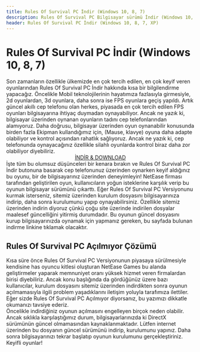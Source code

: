 ```yaml
---
title: Rules Of Survival PC İndir (Windows 10, 8, 7)
description: Rules Of Survival PC Bilgisayar sürümü İndir (Windows 10, 8, 7, XP)
header: Rules Of Survival PC İndir (Windows 10, 8, 7, XP)
---
```

<h1>Rules Of Survival PC İndir (Windows 10, 8, 7)</h1>
Son zamanların özellikle ülkemizde en çok tercih edilen, en çok keyif veren oyunlarından Rules Of Survival PC İndir hakkında kısa bir bilgilendirme yapacağız. Öncelikle Mobil teknolojilerinin hayatımıza fazlasıyla girmesiyle, 2d oyunlardan, 3d oyunlara, daha sonra ise FPS oyunlara geçiş yapıldı. Artık güncel akıllı cep telefonu olan herkes, piyasada en çok tercih edilen FPS oyunları bilgisayarına ihtiyaç duymadan oynayabiliyor. Ancak ne yazık ki, bilgisayar üzerinden oynanan oyunların tadını cep telefonlarından alamıyoruz. Daha doğrusu, bilgisayar üzerinden oyun oynanabilir konusunda birden fazla Ekipman kullandığımız için, (Mause, klavye) oyuna daha adapte olabiliyor ve kontrol açısından rahatlık sağlıyoruz. Ancak ne yazık ki, cep telefonunda oynayacağınız özellikle silahlı oyunlarda kontrol biraz daha zor olabiliyor diyebiliriz. 
<br><center>
<a rel="nofollow" href="https://g61.gdl.netease.com/ros_publish_97_publish_1.147074.149250.exe" target="_blank">İNDİR &amp; DOWNLOAD</a><br></center>
İşte tüm bu olumsuz düşünceleri bir kenara bırakın ve Rules Of Survival PC İndir butonuna basarak cep telefonunuz üzerinden oynarken keyif aldığınız bu oyunu, bir de bilgisayarınız üzerinden deneyimleyin! NetEase firması tarafından geliştirilen oyun, kullanıcıların yoğun isteklerine karşılık verip bu oyunun bilgisayar sürümünü çıkarttı. Eğer Rules Of Survival PC Versiyonunu kurmak isterseniz, sitemiz üzerinden kurulum dosyasını bilgisayarınıza indirip, daha sonra kurulumunu yapıp oynayabilirsiniz. Özellikle sitemiz üzerinden indirin diyoruz çünkü çoğu site üzerinde indirilen dosyalar maalesef güncelliğini yitirmiş durumdadır. Bu oyunun güncel dosyasını kurup bilgisayarınızda oynamak için yapmanız gereken, bu sayfada bulunan indirme linkine tıklamak olacaktır.

<h2>Rules Of Survival PC Açılmıyor Çözümü</h2>
Kısa süre önce Rules Of Survival PC Versiyonunun piyasaya sürülmesiyle kendisine has oyuncu kitlesi oluşturan NetEase Games bu alanda geliştirmeler yaparak memnuniyet oranı yüksek hizmet veren firmalardan birisi diyebiliriz. Ancak konu başlığında da gördüğünüz üzere bazı kullanıcılar, kurulum dosyasını sitemiz üzerinden indirdikten sonra oyunun açılmamasıyla ilgili problem yaşadıklarını iletişim yoluyla tarafımıza ilettiler. Eğer sizde Rules Of Survival PC Açılmıyor diyorsanız, bu yazımızı dikkatle okumanızı tavsiye ederiz.
<br>Öncelikle indirdiğiniz oyunun açılmasını engelleyen birçok neden olabilir. Ancak sıklıkla karşılaştığımız durum, bilgisayarlarınızda ki DirectX sürümünün güncel olmamasından kaynaklanmaktadır. Lütfen internet üzerinden bu dosyanın güncel sürümünü indirip, kurulumunu yapınız. Daha sonra bilgisayarınızı tekrar başlatıp oyunun kurulumunu gerçekleştiriniz. Keyifli oyunlar!
